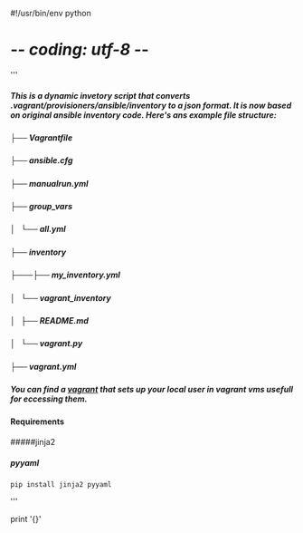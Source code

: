 #!/usr/bin/env python
# -*- coding: utf-8 -*-

'''
##### This is a dynamic invetory script that converts .vagrant/provisioners/ansible/inventory to a json format. It is now based on original ansible inventory code. Here's ans example file structure:

##### ├── Vagrantfile
##### ├── ansible.cfg
##### ├── manualrun.yml
##### ├── group_vars
##### │   └── all.yml
##### ├── inventory
##### ├───├── my_inventory.yml
##### │   └── vagrant_inventory
##### │       ├── README.md
##### │       └── vagrant.py
##### ├── vagrant.yml

##### You can find a [vagrant](https://github.com/gitinsky/ansible-role-vagrant) that sets up your local user in vagrant vms usefull for eccessing them.

#### Requirements
#####jinja2
##### pyyaml
```pip install jinja2 pyyaml```

'''

print '{}'
